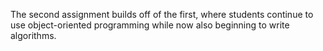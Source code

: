 The second assignment builds off of the first, where students continue to use object-oriented programming while now also beginning to write algorithms.
